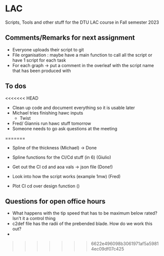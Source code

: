 # LAC

Scripts, Tools and other stuff for the DTU LAC course in Fall semester 2023

## Comments/Remarks for next assignment 
- Everyone uploads their script to git
- File organisation : maybe have a main function to call all the script or have 1 script for each task
- For each graph -> put a comment in the overleaf with the script name that has been produced with

## To dos
 
<<<<<<< HEAD
- Clean up code and document everything so it is usable later
- Michael tries finishing hawc inputs
    - Twist
- Fred/ Giannis run hawc stuff tomorrow 
- Someone needs to go ask questions at the meeting

=======
- Spline of the thickness  (Michael) -> Done
- Spline functions for the Cl/Cd stuff (in 6)  (Giulio)
- Get out the Cl cd and aoa vals  -> json file (Done!)
- Look into how the script works  (example 1mw) (Fred)

- Plot Cl cd over design function  () 

## Questions for open office hours
- What happens with the tip speed that has to be maximum below rated? Isn't it a control thing 
- c2def file has the radii of the prebended blade. How do we work this out?
- 
>>>>>>> 6622e496098b3061971af5a59814ec09df07c425
